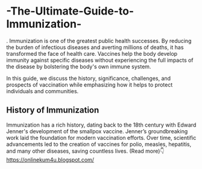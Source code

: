 # -The-Ultimate-Guide-to-Immunization-
. 
Immunization is one of the greatest public health successes. By reducing the burden of infectious diseases and averting millions of deaths, it has transformed the face of health care. Vaccines help the body develop immunity against specific diseases without experiencing the full impacts of the disease by bolstering the body's own immune system.  

In this guide, we discuss the history, significance, challenges, and prospects of vaccination while emphasizing how it helps to protect individuals and communities.  

## History of Immunization  
Immunization has a rich history, dating back to the 18th century with Edward Jenner's development of the smallpox vaccine. Jenner’s groundbreaking work laid the foundation for modern vaccination efforts. Over time, scientific advancements led to the creation of vaccines for polio, measles, hepatitis, and many other diseases, saving countless lives.  (Read more)👇https://onlinekum4u.blogspot.com/
